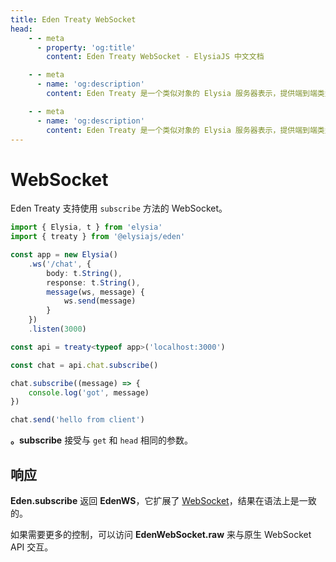 ```yaml
---
title: Eden Treaty WebSocket
head:
    - - meta
      - property: 'og:title'
        content: Eden Treaty WebSocket - ElysiaJS 中文文档

    - - meta
      - name: 'og:description'
        content: Eden Treaty 是一个类似对象的 Elysia 服务器表示，提供端到端类型安全性，以及显著改善的开发者体验。使用 Eden，我们可以完全类型安全地从 Elysia 服务器获取 API，无需代码生成。

    - - meta
      - name: 'og:description'
        content: Eden Treaty 是一个类似对象的 Elysia 服务器表示，提供端到端类型安全性，以及显著改善的开发者体验。使用 Eden，我们可以完全类型安全地从 Elysia 服务器获取 API，无需代码生成。
---
```


# WebSocket

Eden Treaty 支持使用 `subscribe` 方法的 WebSocket。

```typescript twoslash
import { Elysia, t } from 'elysia'
import { treaty } from '@elysiajs/eden'

const app = new Elysia()
    .ws('/chat', {
        body: t.String(),
        response: t.String(),
        message(ws, message) {
            ws.send(message)
        }
    })
    .listen(3000)

const api = treaty<typeof app>('localhost:3000')

const chat = api.chat.subscribe()

chat.subscribe((message) => {
    console.log('got', message)
})

chat.send('hello from client')
```

**。subscribe** 接受与 `get` 和 `head` 相同的参数。

## 响应

**Eden.subscribe** 返回 **EdenWS**，它扩展了 [WebSocket](https://developer.mozilla.org/en-US/docs/Web/API/WebSocket/WebSocket)，结果在语法上是一致的。

如果需要更多的控制，可以访问 **EdenWebSocket.raw** 来与原生 WebSocket API 交互。
